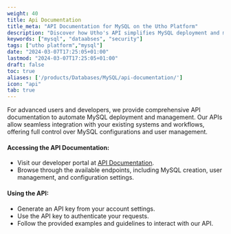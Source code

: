 ```yaml
---
weight: 40
title: Api Documentation
title_meta: "API Documentation for MySQL on the Utho Platform"
description: "Discover how Utho's API simplifies MySQL deployment and management, allowing you to integrate seamlessly with your cloud infrastructure."
keywords: ["mysql", "dataabses", "security"]
tags: ["utho platform","mysql"]
date: "2024-03-07T17:25:05+01:00"
lastmod: "2024-03-07T17:25:05+01:00"
draft: false
toc: true
aliases: ['/products/Databases/MySQL/api-documentation/']
icon: "api"
tab: true
---
```

For advanced users and developers, we provide comprehensive API documentation to automate MySQL deployment and management. Our APIs allow seamless integration with your existing systems and workflows, offering full control over MySQL configurations and user management.

#### Accessing the API Documentation:

* Visit our developer portal at [API Documentation](https://utho.com/api-docs/?utm_source=docs#api-mysql).
* Browse through the available endpoints, including MySQL creation, user management, and configuration settings.

#### Using the API:

* Generate an API key from your account settings.
* Use the API key to authenticate your requests.
* Follow the provided examples and guidelines to interact with our API.
